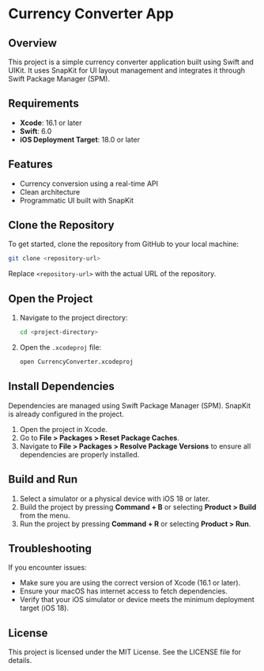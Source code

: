 # Currency Converter App

## Overview

This project is a simple currency converter application built using Swift and UIKit. It uses SnapKit for UI layout management and integrates it through Swift Package Manager (SPM).

## Requirements

- **Xcode**: 16.1 or later
- **Swift**: 6.0
- **iOS Deployment Target**: 18.0 or later

## Features

- Currency conversion using a real-time API
- Clean architecture
- Programmatic UI built with SnapKit

## Clone the Repository

To get started, clone the repository from GitHub to your local machine:

```bash
git clone <repository-url>
```

Replace `<repository-url>` with the actual URL of the repository.

## Open the Project

1. Navigate to the project directory:
   ```bash
   cd <project-directory>
   ```
2. Open the `.xcodeproj` file:
   ```bash
   open CurrencyConverter.xcodeproj
   ```

## Install Dependencies

Dependencies are managed using Swift Package Manager (SPM). SnapKit is already configured in the project.

1. Open the project in Xcode.
2. Go to **File > Packages > Reset Package Caches**.
3. Navigate to **File > Packages > Resolve Package Versions** to ensure all dependencies are properly installed.

## Build and Run

1. Select a simulator or a physical device with iOS 18 or later.
2. Build the project by pressing **Command + B** or selecting **Product > Build** from the menu.
3. Run the project by pressing **Command + R** or selecting **Product > Run**.

## Troubleshooting

If you encounter issues:

- Make sure you are using the correct version of Xcode (16.1 or later).
- Ensure your macOS has internet access to fetch dependencies.
- Verify that your iOS simulator or device meets the minimum deployment target (iOS 18).

## License

This project is licensed under the MIT License. See the LICENSE file for details.
